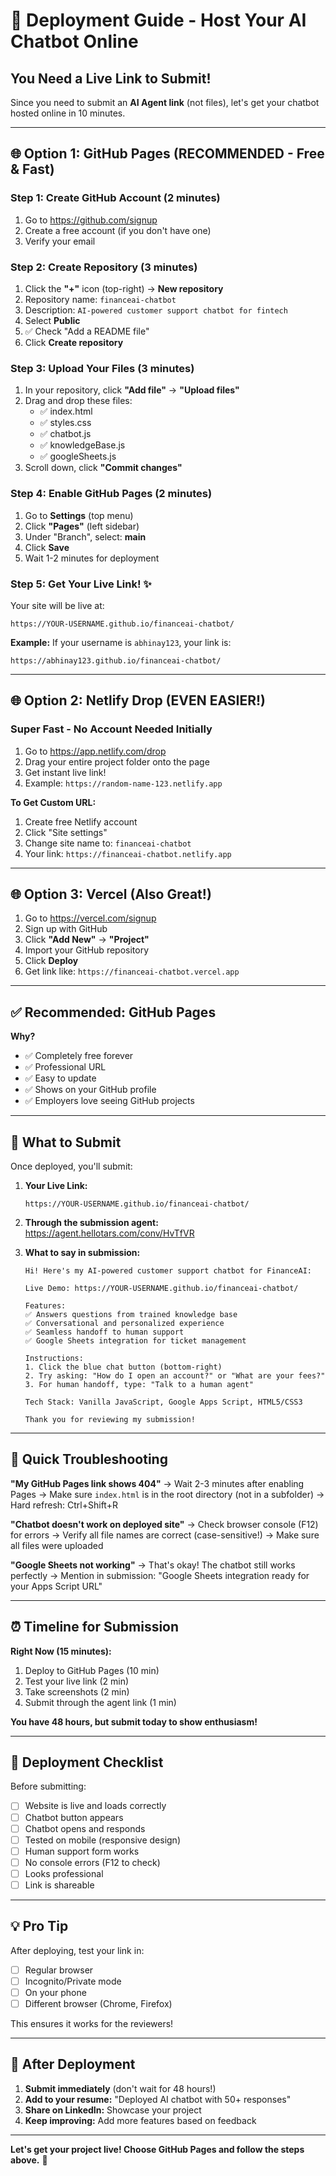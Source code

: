 # 🚀 Deployment Guide - Host Your AI Chatbot Online

## You Need a Live Link to Submit!

Since you need to submit an **AI Agent link** (not files), let's get your chatbot hosted online in 10 minutes.

---

## 🌐 Option 1: GitHub Pages (RECOMMENDED - Free & Fast)

### Step 1: Create GitHub Account (2 minutes)
1. Go to https://github.com/signup
2. Create a free account (if you don't have one)
3. Verify your email

### Step 2: Create Repository (3 minutes)
1. Click the **"+"** icon (top-right) → **New repository**
2. Repository name: `financeai-chatbot`
3. Description: `AI-powered customer support chatbot for fintech`
4. Select **Public**
5. ✅ Check "Add a README file"
6. Click **Create repository**

### Step 3: Upload Your Files (3 minutes)
1. In your repository, click **"Add file"** → **"Upload files"**
2. Drag and drop these files:
   - ✅ index.html
   - ✅ styles.css
   - ✅ chatbot.js
   - ✅ knowledgeBase.js
   - ✅ googleSheets.js
3. Scroll down, click **"Commit changes"**

### Step 4: Enable GitHub Pages (2 minutes)
1. Go to **Settings** (top menu)
2. Click **"Pages"** (left sidebar)
3. Under "Branch", select: **main**
4. Click **Save**
5. Wait 1-2 minutes for deployment

### Step 5: Get Your Live Link! ✨
Your site will be live at:
```
https://YOUR-USERNAME.github.io/financeai-chatbot/
```

**Example:** If your username is `abhinay123`, your link is:
```
https://abhinay123.github.io/financeai-chatbot/
```

---

## 🌐 Option 2: Netlify Drop (EVEN EASIER!)

### Super Fast - No Account Needed Initially

1. Go to https://app.netlify.com/drop
2. Drag your entire project folder onto the page
3. Get instant live link!
4. Example: `https://random-name-123.netlify.app`

**To Get Custom URL:**
1. Create free Netlify account
2. Click "Site settings"
3. Change site name to: `financeai-chatbot`
4. Your link: `https://financeai-chatbot.netlify.app`

---

## 🌐 Option 3: Vercel (Also Great!)

1. Go to https://vercel.com/signup
2. Sign up with GitHub
3. Click **"Add New"** → **"Project"**
4. Import your GitHub repository
5. Click **Deploy**
6. Get link like: `https://financeai-chatbot.vercel.app`

---

## ✅ Recommended: GitHub Pages

**Why?**
- ✅ Completely free forever
- ✅ Professional URL
- ✅ Easy to update
- ✅ Shows on your GitHub profile
- ✅ Employers love seeing GitHub projects

---

## 📝 What to Submit

Once deployed, you'll submit:

1. **Your Live Link:**
   ```
   https://YOUR-USERNAME.github.io/financeai-chatbot/
   ```

2. **Through the submission agent:**
   https://agent.hellotars.com/conv/HvTfVR

3. **What to say in submission:**
   ```
   Hi! Here's my AI-powered customer support chatbot for FinanceAI:
   
   Live Demo: https://YOUR-USERNAME.github.io/financeai-chatbot/
   
   Features:
   ✅ Answers questions from trained knowledge base
   ✅ Conversational and personalized experience
   ✅ Seamless handoff to human support
   ✅ Google Sheets integration for ticket management
   
   Instructions:
   1. Click the blue chat button (bottom-right)
   2. Try asking: "How do I open an account?" or "What are your fees?"
   3. For human handoff, type: "Talk to a human agent"
   
   Tech Stack: Vanilla JavaScript, Google Apps Script, HTML5/CSS3
   
   Thank you for reviewing my submission!
   ```

---

## 🚨 Quick Troubleshooting

**"My GitHub Pages link shows 404"**
→ Wait 2-3 minutes after enabling Pages
→ Make sure `index.html` is in the root directory (not in a subfolder)
→ Hard refresh: Ctrl+Shift+R

**"Chatbot doesn't work on deployed site"**
→ Check browser console (F12) for errors
→ Verify all file names are correct (case-sensitive!)
→ Make sure all files were uploaded

**"Google Sheets not working"**
→ That's okay! The chatbot still works perfectly
→ Mention in submission: "Google Sheets integration ready for your Apps Script URL"

---

## ⏰ Timeline for Submission

**Right Now (15 minutes):**
1. Deploy to GitHub Pages (10 min)
2. Test your live link (2 min)
3. Take screenshots (2 min)
4. Submit through the agent link (1 min)

**You have 48 hours, but submit today to show enthusiasm!**

---

## 🎯 Deployment Checklist

Before submitting:
- [ ] Website is live and loads correctly
- [ ] Chatbot button appears
- [ ] Chatbot opens and responds
- [ ] Tested on mobile (responsive design)
- [ ] Human support form works
- [ ] No console errors (F12 to check)
- [ ] Looks professional
- [ ] Link is shareable

---

## 💡 Pro Tip

After deploying, test your link in:
- [ ] Regular browser
- [ ] Incognito/Private mode
- [ ] On your phone
- [ ] Different browser (Chrome, Firefox)

This ensures it works for the reviewers!

---

## 🎉 After Deployment

1. **Submit immediately** (don't wait for 48 hours!)
2. **Add to your resume:** "Deployed AI chatbot with 50+ responses"
3. **Share on LinkedIn:** Showcase your project
4. **Keep improving:** Add more features based on feedback

---

**Let's get your project live! Choose GitHub Pages and follow the steps above.** 🚀
